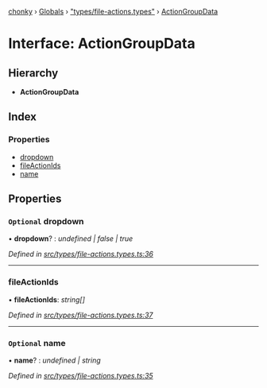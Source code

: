 [chonky](../README.md) › [Globals](../globals.md) › ["types/file-actions.types"](../modules/_types_file_actions_types_.md) › [ActionGroupData](_types_file_actions_types_.actiongroupdata.md)

# Interface: ActionGroupData

## Hierarchy

* **ActionGroupData**

## Index

### Properties

* [dropdown](_types_file_actions_types_.actiongroupdata.md#optional-dropdown)
* [fileActionIds](_types_file_actions_types_.actiongroupdata.md#fileactionids)
* [name](_types_file_actions_types_.actiongroupdata.md#optional-name)

## Properties

### `Optional` dropdown

• **dropdown**? : *undefined | false | true*

*Defined in [src/types/file-actions.types.ts:36](https://github.com/TimboKZ/Chonky/blob/2de2c80/src/types/file-actions.types.ts#L36)*

___

###  fileActionIds

• **fileActionIds**: *string[]*

*Defined in [src/types/file-actions.types.ts:37](https://github.com/TimboKZ/Chonky/blob/2de2c80/src/types/file-actions.types.ts#L37)*

___

### `Optional` name

• **name**? : *undefined | string*

*Defined in [src/types/file-actions.types.ts:35](https://github.com/TimboKZ/Chonky/blob/2de2c80/src/types/file-actions.types.ts#L35)*
